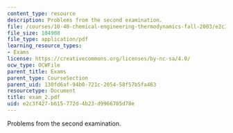 ```yaml
---
content_type: resource
description: Problems from the second examination.
file: /courses/10-40-chemical-engineering-thermodynamics-fall-2003/e2c3f427b615772d4b23d9966705d78e_exam_2.pdf
file_size: 104908
file_type: application/pdf
learning_resource_types:
- Exams
license: https://creativecommons.org/licenses/by-nc-sa/4.0/
ocw_type: OCWFile
parent_title: Exams
parent_type: CourseSection
parent_uid: 130fd6af-94b0-721c-2054-58f57b5fa463
resourcetype: Document
title: exam_2.pdf
uid: e2c3f427-b615-772d-4b23-d9966705d78e
---
```

Problems from the second examination.